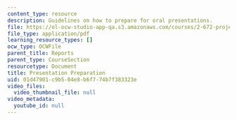 ```yaml
---
content_type: resource
description: Guidelines on how to prepare for oral presentations.
file: https://ol-ocw-studio-app-qa.s3.amazonaws.com/courses/2-672-project-laboratory-spring-2009/01d47901c9b504e8b6f774b7f383323e_presenta_prep.pdf
file_type: application/pdf
learning_resource_types: []
ocw_type: OCWFile
parent_title: Reports
parent_type: CourseSection
resourcetype: Document
title: Presentation Preparation
uid: 01d47901-c9b5-04e8-b6f7-74b7f383323e
video_files:
  video_thumbnail_file: null
video_metadata:
  youtube_id: null
---
```

